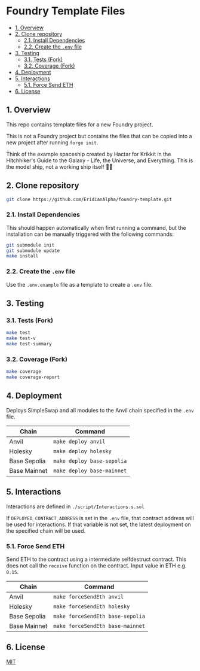 # Foundry Template Files

- [1. Overview](#1-overview)
- [2. Clone repository](#2-clone-repository)
  - [2.1. Install Dependencies](#21-install-dependencies)
  - [2.2. Create the `.env` file](#22-create-the-env-file)
- [3. Testing](#3-testing)
  - [3.1. Tests (Fork)](#31-tests-fork)
  - [3.2. Coverage (Fork)](#32-coverage-fork)
- [4. Deployment](#4-deployment)
- [5. Interactions](#5-interactions)
  - [5.1. Force Send ETH](#51-force-send-eth)
- [6. License](#6-license)

## 1. Overview

This repo contains template files for a new Foundry project.

This is not a Foundry project but contains the files that can be copied into a new project after running `forge init`.

Think of the example spaceship created by Hactar for Krikkit in the Hitchhiker's Guide to the Galaxy - Life, the Universe, and Everything. This is the model ship, not a working ship itself 🚀🏏

## 2. Clone repository

```bash
git clone https://github.com/EridianAlpha/foundry-template.git
```

### 2.1. Install Dependencies

This should happen automatically when first running a command, but the installation can be manually triggered with the following commands:

```bash
git submodule init
git submodule update
make install
```

### 2.2. Create the `.env` file

Use the `.env.example` file as a template to create a `.env` file.

## 3. Testing

### 3.1. Tests (Fork)

```bash
make test
make test-v
make test-summary
```

### 3.2. Coverage (Fork)

```bash
make coverage
make coverage-report
```

## 4. Deployment

Deploys SimpleSwap and all modules to the Anvil chain specified in the `.env` file.

| Chain        | Command                    |
| ------------ | -------------------------- |
| Anvil        | `make deploy anvil`        |
| Holesky      | `make deploy holesky`      |
| Base Sepolia | `make deploy base-sepolia` |
| Base Mainnet | `make deploy base-mainnet` |

## 5. Interactions

Interactions are defined in `./script/Interactions.s.sol`

If `DEPLOYED_CONTRACT_ADDRESS` is set in the `.env` file, that contract address will be used for interactions.
If that variable is not set, the latest deployment on the specified chain will be used.

### 5.1. Force Send ETH

Send ETH to the contract using a intermediate selfdestruct contract.
This does not call the `receive` function on the contract.
Input value in ETH e.g. `0.15`.

| Chain        | Command                          |
| ------------ | -------------------------------- |
| Anvil        | `make forceSendEth anvil`        |
| Holesky      | `make forceSendEth holesky`      |
| Base Sepolia | `make forceSendEth base-sepolia` |
| Base Mainnet | `make forceSendEth base-mainnet` |

## 6. License

[MIT](https://choosealicense.com/licenses/mit/)
